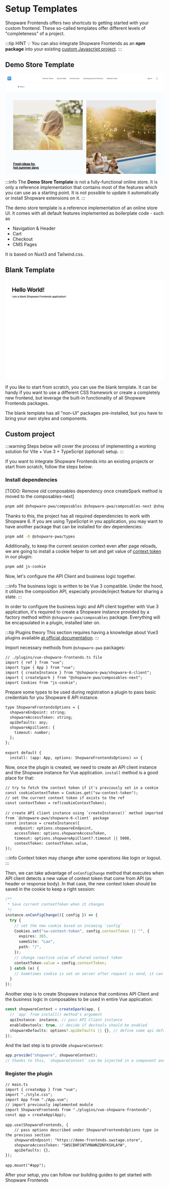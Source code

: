 # Setup Templates

Shopware Frontends offers two shortcuts to getting started with your custom frontend. These so-called templates offer different levels of "completeness" of a project.

:::tip HINT 💡
You can also integrate Shopware Frontends as an **npm package** into your existing [custom Javascript project](#custom-project).
:::

## Demo Store Template

<img src="../.assets/demo-store-template.jpg" alt="Demo Store Template Screenshot" class="border-1px border-#eeeeee rounded-md shadow-md my-8 hover:shadow-2xl hover:scale-105 transition duration-200" />

:::info
The **Demo Store Template** is not a fully-functional online store. It is only a reference implementation that contains most of the features which you can use as a starting point. It is not possible to update it automatically or install Shopware extensions on it.
:::

The demo store template is a reference implementation of an online store UI. It comes with all default features implemented as boilerplate code - such as

- Navigation & Header
- Cart
- Checkout
- CMS Pages

It is based on Nuxt3 and Tailwind.css.

<PageRef page="./templates/demo-store-template" title="Get started with the Demo Store Template" sub="A reference implementation of a store based on Vue.js" />

## Blank Template

<img src="../.assets/blank-template.jpg" alt="Demo Store Template Screenshot" class="border-1px border-#eeeeee rounded-md shadow-md my-8 hover:shadow-2xl hover:scale-105 transition duration-200" />

If you like to start from scratch, you can use the blank template. It can be handy if you want to use a different CSS framework or create a completely new frontend, but leverage the built-in functionality of all Shopware Frontends packages.

The blank template has all "non-UI" packages pre-installed, but you have to bring your own styles and components.

<PageRef page="./templates/blank-template" title="Get started with the Blank Template" sub="A blank Nuxt.js project pre-installed with all packages" />

## Custom project

:::warning
Steps below will cover the process of implementing a working solution for Vite + Vue 3 + TypeScript (optional) setup.
:::

If you want to integrate Shopware Frontends into an existing projects or start from scratch, follow the steps below:

### Install dependencies

[TODO: Remove old composables dependency once createSpark method is moved to the composables-next]

```bash
pnpm add @shopware-pwa/composables @shopware-pwa/composables-next @shopware-pwa/shopware-6-client
```

Thanks to this, the project has all required dependencies to work with Shopware 6. If you are using TypeScript in you application, you may want to have another package that can be installed for dev dependencies:

```bash
pnpm add -D @shopware-pwa/types
```

Additionally, to keep the current session context even after page reloads, we are going to install a cookie helper to set and get value of [context token](https://shopware.stoplight.io/docs/store-api/ZG9jOjEwODA3NjQx-authentication-and-authorisation) in our plugin:

```bash
pnpm add js-cookie
```

Now, let's configure the API Client and business logic together.

:::info
The business logic is written to be Vue 3 compatible. Under the hood, it utilizes the composition API, especially provide/inject feature for sharing a state.
:::

In order to configure the business logic and API client together with Vue 3 application, it's required to create a Shopware instance provided by a factory method within `@shopware-pwa/composables` package. Everything will be encapsulated in a plugin, installed later on.

:::tip Plugins theory
This section requires having a knowledge about Vue3 plugins available [at official documentation](https://vuejs.org/guide/reusability/plugins.html#writing-a-plugin).
:::

Import necessary methods from `@shopware-pwa` packages:

```ts{4-6}
// ./plugins/vue-shopware-frontends.ts file
import { ref } from "vue";
import type { App } from "vue";
import { createInstance } from "@shopware-pwa/shopware-6-client";
import { createSpark } from "@shopware-pwa/composables-next";
import Cookies from "js-cookie";

```

Prepare some types to be used during registration a plugin to pass basic credentials for you Shopware 6 API instance.

```ts{1-8,11}
type ShopwareFrontendsOptions = {
  shopwareEndpoint: string;
  shopwareAccessToken: string;
  apiDefaults: any;
  shopwareApiClient: {
    timeout: number;
  };
};

export default {
  install: (app: App, options: ShopwareFrontendsOptions) => {
```

Now, once the plugin is created, we need to create an API client instance and the Shopware instance for Vue application. `install` method is a good place for that:

```ts{7}
// try to fetch the context token if it's previously set in a cookie
const cookieContextToken = Cookies.get("sw-context-token");
// set the current context token if exists to the ref
const contextToken = ref(cookieContextToken);

// create API client instance using `createInstance()` method imported from `@shopware-pwa/shopware-6-client` package
const instance = createInstance({
    endpoint: options.shopwareEndpoint,
    accessToken: options.shopwareAccessToken,
    timeout: options.shopwareApiClient?.timeout || 5000,
    contextToken: contextToken.value,
});
```

:::info
Context token may change after some operations like login or logout.
:::

Then, we can take advantage of `onConfigChange` method that executes when API client detects a new value of context token that come from API (as header or response body). In that case, the new context token should be saved in the cookie to keep a right session:

```ts
/**
 * Save current contextToken when it changes
 */
instance.onConfigChange(({ config }) => {
  try {
    // set the new cookie based on incoming `config`
    Cookies.set("sw-context-token", config.contextToken || "", {
      expires: 365,
      sameSite: "Lax",
      path: "/",
    });
    // change reactive value of shared context token
    contextToken.value = config.contextToken;
  } catch (e) {
    // Sometimes cookie is set on server after request is send, it can fail silently
  }
});
```

Another step is to create Shopware instance that combines API Client and the business logic in composables to be used in entire Vue application:

```ts
const shopwareContext = createSpark(app, {
  // `app` from install() method's argument
  apiInstance: instance, // pass API Client instance
  enableDevtools: true, // decide if devtools should be enabled
  shopwareDefaults: options?.apiDefaults || {}, // define some api default parameters - explained in Configuration section
});
```

And the last step is to provide `shopwareContext`:

```ts
app.provide("shopware", shopwareContext);
// thanks to this, `shopwareContext` can be injected in a component and other Vue-instance-aware places (like composables).
```

### Register the plugin

```ts{6,9-14}
// main.ts
import { createApp } from "vue";
import "./style.css";
import App from "./App.vue";
// import previously implemented module
import ShopwareFrontends from "./plugins/vue-shopware-frontends";
const app = createApp(App);

app.use(ShopwareFrontends, {
    // pass options described under ShopwareFrontendsOptions type in the previous section
    shopwareEndpoint: "https://demo-frontends.swstage.store",
    shopwareAccessToken: "SWSCBHFSNTVMAWNZDNFKSHLAYW",
    apiDefaults: {},
});

app.mount("#app");

```

After your setup, you can follow our building guides to get started with Shopware Frontends

<PageRef page="../getting-started/navigation" title="Getting Started - Navigation" sub="Let's implement a store navigation" />
